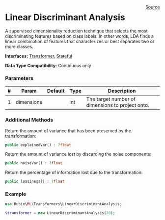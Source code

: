 <span style="float:right;"><a href="https://github.com/RubixML/RubixML/blob/master/src/Transformers/LinearDiscriminantAnalysis.php">Source</a></span>

# Linear Discriminant Analysis
A supervised dimensionality reduction technique that selects the most discriminating features based on class labels. In other words, LDA finds a linear combination of features that characterizes or best separates two or more classes.

**Interfaces:** [Transformer](api.md#transformer), [Stateful](api.md#stateful)

**Data Type Compatibility:** Continuous only

### Parameters
| # | Param | Default | Type | Description |
|---|---|---|---|---|
| 1 | dimensions | | int | The target number of dimensions to project onto. |

### Additional Methods
Return the amount of variance that has been preserved by the transformation:
```php
public explainedVar() : ?float
```

Return the amount of variance lost by discarding the noise components:
```php
public noiseVar() : ?float
```

Return the percentage of information lost due to the transformation:
```php
public lossiness() : ?float
```

### Example
```php
use Rubix\ML\Transformers\LinearDiscriminantAnalysis;

$transformer = new LinearDiscriminantAnalysis(20);
```